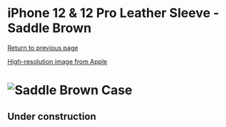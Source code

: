 # iPhone 12 & 12 Pro Leather Sleeve - Saddle Brown

[Return to previous page](/iphone_12)

[High-resolution image from Apple](https://store.storeimages.cdn-apple.com/8756/as-images.apple.com/is//MHYC3?wid=4500&hei=4500&fmt=png)

# ![Saddle Brown Case](/everyphone/MHYC3.png)

## Under construction

